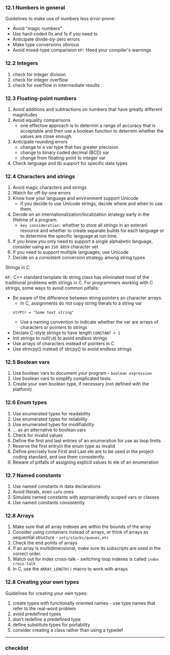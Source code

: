 
### 12.1 Numbers in general
Guidelines to make use of numbers less error-prone:
* Avoid "magic numbers"
* Use hard-coded 0s and 1s if you need to
* Anticipate divide-by-zero errors
* Make type conversions obvious
* Avoid mixed-type comparision
`KP:` Heed your compiler's warnings

### 12.2 Integers
1. check for integer division
2. check for integer overflow
3. check for overflow in intermediate results

### 12.3 Floating-point numbers
1. Avoid additions and subtractions on numbers that have greatly different magnitudes
2. Avoid equality comparisons
    + one effective approach is to determin a range of accuracy that is acceptable and then use a boolean function to determin whether the values are close enough.
3. Anticipate rounding errors
    + change to a var type that has greater precision
    + change to binary coded decimal (BCD) var
    + change from floating-point to integer var
4. Check language and lib support for specific data types

### 12.4 Characters and strings
1. Avoid magic characters and strings
2. Watch for off-by-one errors
3. Know how your language and environment support Unicode
    + if you decide to use Unicode strings, decide where and when to use them.
4. Decide on an internationalization/localization strategy early in the lifetime of a program.
    + `key consideration:` whether to store all strings in an exteranl resource and whether to create separate builds for each language or to determine the specific language at run time.
5. If you know you only need to support a single alphabetic language, consider using an `ISO 8859` character set
6. If you need to support multiple languages, use Unicode
7. Decide on a consistent conversion strategy among string types

Strings in C

`KP:` C++ standard template lib string class has eliminated most of the traditional problems with strings in C. For programmers working with C strings, some ways to avoid common pitfalls:
* Be aware of the difference between string pointers an character arrays.
    + In C, assignments do not copy string literals to a string var
    ```
    strPtr = "Some text string"
    ```
    + Use a naming convention to indicate whether the var are arrays of characters or pointers to strings
* Declare C-style strings to have length `CONSTANT + 1`
* Init strings to null(`\0`) to avoid endless strings
* Use arrays of characters instead of pointers in C
* Use strncpy() instead of strcpy() to avoid endless strings

### 12.5 Boolean vars
1. Use boolean vars to document your program - `boolean expression`
2. Use boolean vars to simplify complicated tests.
3. Create your own boolean type, if necessary (not defined with the platform)

### 12.6 Enum types
1. Use enumerated types for readability
2. Use enumerated types for reliability
3. Use enumerated types for modifiability
4. ... as an alternative to boolean vars
5. Check for invalid values
6. Define the first and last entries of an enumeration for use as loop limits
7. Reserve the first entryin the enum type as invalid
8. Define precisely how First and Last ele are to be used in the project coding standard, and use them consistently.
9. Beware of pitfalls of assigning explicit values to ele of an enumeration

### 12.7 Named constants
1. Use named constants in data declarations
2. Avoid literals, even `safe` ones
3. Simulate named constants with appropriatedly scoped vars or classes
4. Use named constants consistently

### 12.8 Arrays
1. Make sure that all array indexes are within the bounds of the array
2. Consider using containers instead of arrays, or think of arrays as sequential structure - `sets/stacks/queues,etc`
3. Check the end points of arrays
4. If an array is multidimensional, make sure its subscripts are used in the correct order.
5. Watch out for index cross-talk - switching loop indexes is called `index cross-talk`
6. In C, use the `ARRAY_LENGTH()` macro to work with arrays

### 12.8 Creating your own types
Guidelines for creating your own types:
1. create types with functionally oriented names - use type names that refer to the real-word problem
2. avoid predefined types
3. don't redefine a predefined type
4. define substitute types for portability
5. consider creating a class rather than using a typedef

---
### checklist
